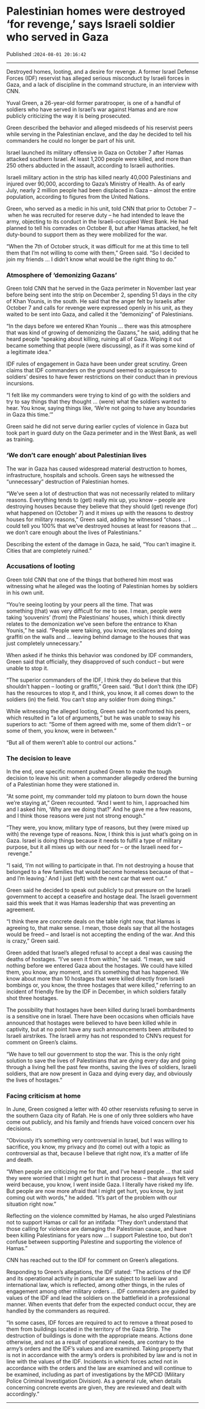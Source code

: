 # Palestinian homes were destroyed ‘for revenge,’ says Israeli soldier who served in Gaza

Published :`2024-08-01 20:16:42`

---

Destroyed homes, looting, and a desire for revenge. A former Israel Defense Forces (IDF) reservist has alleged serious misconduct by Israeli forces in Gaza, and a lack of discipline in the command structure, in an interview with CNN.

Yuval Green, a 26-year-old former paratrooper, is one of a handful of soldiers who have served in Israel’s war against Hamas and are now publicly criticizing the way it is being prosecuted.

Green described the behavior and alleged misdeeds of his reservist peers while serving in the Palestinian enclave, and the day he decided to tell his commanders he could no longer be part of his unit.

Israel launched its military offensive in Gaza on October 7 after Hamas attacked southern Israel. At least 1,200 people were killed, and more than 250 others abducted in the assault, according to Israeli authorities.

Israeli military action in the strip has killed nearly 40,000 Palestinians and injured over 90,000, according to Gaza’s Ministry of Health. As of early July, nearly 2 million people had been displaced in Gaza – almost the entire population, according to figures from the United Nations.

Green, who served as a medic in his unit, told CNN that prior to October 7 – when he was recruited for reserve duty – he had intended to leave the army, objecting to its conduct in the Israeli-occupied West Bank. He had planned to tell his comrades on October 8, but after Hamas attacked, he felt duty-bound to support them as they were mobilized for the war.

“When the 7th of October struck, it was difficult for me at this time to tell them that I’m not willing to come with them,” Green said. “So I decided to join my friends … I didn’t know what would be the right thing to do.”

### Atmosphere of ‘demonizing Gazans’

Green told CNN that he served in the Gaza perimeter in November last year before being sent into the strip on December 2, spending 51 days in the city of Khan Younis, in the south. He said that the anger felt by Israelis after October 7 and calls for revenge were expressed openly in his unit, as they waited to be sent into Gaza, and called it the “demonizing” of Palestinians.

“In the days before we entered Khan Younis … there was this atmosphere that was kind of growing of demonizing the Gazans,” he said, adding that he heard people “speaking about killing, ruining all of Gaza. Wiping it out became something that people (were discussing), as if it was some kind of a legitimate idea.”

IDF rules of engagement in Gaza have been under great scrutiny. Green claims that IDF commanders on the ground seemed to acquiesce to soldiers’ desires to have fewer restrictions on their conduct than in previous incursions.

“I felt like my commanders were trying to kind of go with the soldiers and try to say things that they thought … (were) what the soldiers wanted to hear. You know, saying things like, ‘We’re not going to have any boundaries in Gaza this time.’”

Green said he did not serve during earlier cycles of violence in Gaza but took part in guard duty on the Gaza perimeter and in the West Bank, as well as training.

### ‘We don’t care enough’ about Palestinian lives

The war in Gaza has caused widespread material destruction to homes, infrastructure, hospitals and schools. Green says he witnessed the “unnecessary” destruction of Palestinian homes.

“We’ve seen a lot of destruction that was not necessarily related to military reasons. Everything tends to (get) really mix up, you know – people are destroying houses because they believe that they should (get) revenge (for) what happened on (October 7) and it mixes up with the reasons to destroy houses for military reasons,” Green said, adding he witnessed “chaos … I could tell you 100% that we’ve destroyed houses at least for reasons that … we don’t care enough about the lives of Palestinians.”

Describing the extent of the damage in Gaza, he said, “You can’t imagine it. Cities that are completely ruined.”

### Accusations of looting

Green told CNN that one of the things that bothered him most was witnessing what he alleged was the looting of Palestinian homes by soldiers in his own unit.

“You’re seeing looting by your peers all the time. That was something (that) was very difficult for me to see. I mean, people were taking ‘souvenirs’ (from) the Palestinians’ houses, which I think directly relates to the demonization we’ve seen before the entrance to Khan Younis,” he said. “People were taking, you know, necklaces and doing graffiti on the walls and … leaving behind damage to the houses that was just completely unnecessary.”

When asked if he thinks this behavior was condoned by IDF commanders, Green said that officially, they disapproved of such conduct – but were unable to stop it.

“The superior commanders of the IDF, I think they do believe that this shouldn’t happen – looting or graffiti,” Green said. “But I don’t think (the IDF) has the resources to stop it, and I think, you know, it all comes down to the soldiers (in) the field. You can’t stop any soldier from doing things.”

While witnessing the alleged looting, Green said he confronted his peers, which resulted in “a lot of arguments,” but he was unable to sway his superiors to act: “Some of them agreed with me, some of them didn’t – or some of them, you know, were in between.”

“But all of them weren’t able to control our actions.”

### The decision to leave

In the end, one specific moment pushed Green to make the tough decision to leave his unit: when a commander allegedly ordered the burning of a Palestinian home they were stationed in.

“At some point, my commander told my platoon to burn down the house we’re staying at,” Green recounted. “And I went to him, I approached him and I asked him, ‘Why are we doing that?’ And he gave me a few reasons, and I think those reasons were just not strong enough.”

“They were, you know, military type of reasons, but they (were mixed up with) the revenge type of reasons. Now, I think this is just what’s going on in Gaza. Israel is doing things because it needs to fulfil a type of military purpose, but it all mixes up with our need for – or the Israeli need for – revenge.”

“I said, ‘I’m not willing to participate in that. I’m not destroying a house that belonged to a few families that would become homeless because of that – and I’m leaving.’ And I just (left) with the next car that went out.”

Green said he decided to speak out publicly to put pressure on the Israeli government to accept a ceasefire and hostage deal. The Israeli government said this week that it was Hamas leadership that was preventing an agreement.

“I think there are concrete deals on the table right now, that Hamas is agreeing to, that make sense. I mean, those deals say that all the hostages would be freed – and Israel is not accepting the ending of the war. And this is crazy,” Green said.

Green added that Israel’s alleged refusal to accept a deal was causing the deaths of hostages. “I’ve seen it from within,” he said. “I mean, we said nothing before we entered Gaza about the hostages. We could have killed them, you know, any moment, and it’s something that has happened. We know about more than 10 hostages that were killed directly from Israeli bombings or, you know, the three hostages that were killed,” referring to an incident of friendly fire by the IDF in December, in which soldiers fatally shot three hostages.

The possibility that hostages have been killed during Israeli bombardments is a sensitive one in Israel. There have been occasions when officials have announced that hostages were believed to have been killed while in captivity, but at no point have any such announcements been attributed to Israeli airstrikes. The Israeli army has not responded to CNN’s request for comment on Green’s claims.

“We have to tell our government to stop the war. This is the only right solution to save the lives of Palestinians that are dying every day and going through a living hell the past few months, saving the lives of soldiers, Israeli soldiers, that are now present in Gaza and dying every day, and obviously the lives of hostages.”

### Facing criticism at home

In June, Green cosigned a letter with 40 other reservists refusing to serve in the southern Gaza city of Rafah. He is one of only three soldiers who have come out publicly, and his family and friends have voiced concern over his decisions.

“Obviously it’s something very controversial in Israel, but I was willing to sacrifice, you know, my privacy and (to come) out with a topic as controversial as that, because I believe that right now, it’s a matter of life and death.

“When people are criticizing me for that, and I’ve heard people … that said they were worried that I might get hurt in that process – that always felt very weird because, you know, I went inside Gaza. I literally have risked my life. But people are now more afraid that I might get hurt, you know, by just coming out with words,” he added. “It’s part of the problem with our situation right now.”

Reflecting on the violence committed by Hamas, he also urged Palestinians not to support Hamas or call for an intifada: “They don’t understand that those calling for violence are damaging the Palestinian cause, and have been killing Palestinians for years now … I support Palestine too, but don’t confuse between supporting Palestine and supporting the violence of Hamas.”

CNN has reached out to the IDF for comment on Green’s allegations.

Responding to Green’s allegations, the IDF stated: “The actions of the IDF and its operational activity in particular are subject to Israeli law and international law, which is reflected, among other things, in the rules of engagement among other military orders … IDF commanders are guided by values of the IDF ​​and lead the soldiers on the battlefield in a professional manner. When events that defer from the expected conduct occur, they are handled by the commanders as required.

“In some cases, IDF forces are required to act to remove a threat posed to them from buildings located in the territory of the Gaza Strip. The destruction of buildings is done with the appropriate means. Actions done otherwise, and not as a result of operational needs, are contrary to the army’s orders and the IDF’s values ​​and are examined. Taking property that is not in accordance with the army’s orders is prohibited by law and is not in line with the values ​​of the IDF. Incidents in which forces acted not in accordance with the orders and the law are examined and will continue to be examined, including as part of investigations by the MPCID (Military Police Criminal Investigation Division). As a general rule, when details concerning concrete events are given, they are reviewed and dealt with accordingly.”

---

